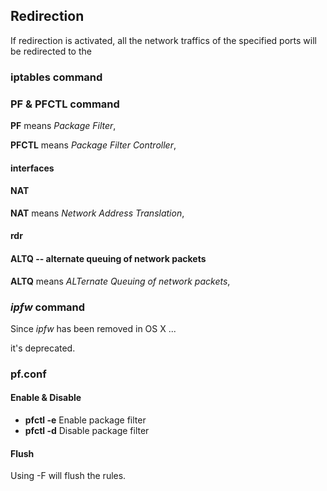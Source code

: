 ## Redirection

If redirection is activated, all the network traffics of the specified ports will be redirected to the 

### iptables command

### PF & PFCTL command
**PF** means _Package Filter_, 

**PFCTL** means _Package Filter Controller_, 

#### interfaces


#### NAT
**NAT** means _Network Address Translation_, 

#### rdr

#### ALTQ -- alternate queuing of network packets
**ALTQ** means _ALTernate Queuing of network packets_, 


### _ipfw_ command


Since _ipfw_ has been removed in OS X ...

it's deprecated.

### pf.conf 

#### Enable & Disable

+ **pfctl -e** Enable package filter
+ **pfctl -d** Disable package filter

#### Flush

Using -F will flush the rules.

